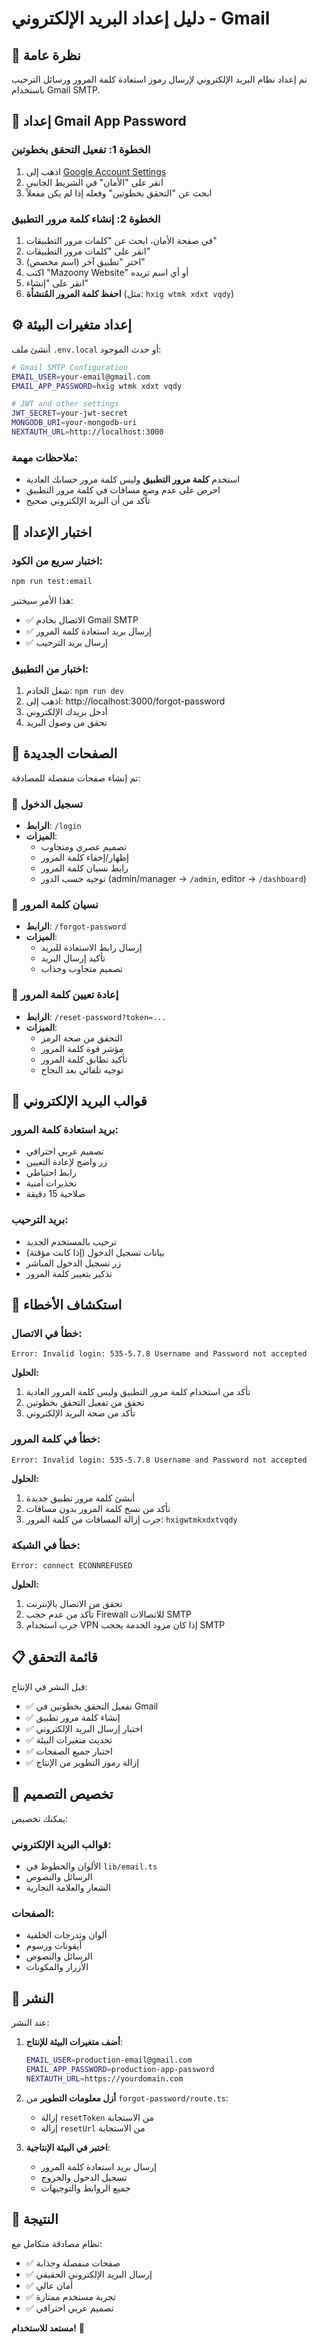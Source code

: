 # دليل إعداد البريد الإلكتروني - Gmail

## 🎯 نظرة عامة

تم إعداد نظام البريد الإلكتروني لإرسال رموز استعادة كلمة المرور ورسائل الترحيب باستخدام Gmail SMTP.

## 📧 إعداد Gmail App Password

### الخطوة 1: تفعيل التحقق بخطوتين

1. اذهب إلى [Google Account Settings](https://myaccount.google.com/)
2. انقر على "الأمان" في الشريط الجانبي
3. ابحث عن "التحقق بخطوتين" وفعله إذا لم يكن مفعلاً

### الخطوة 2: إنشاء كلمة مرور التطبيق

1. في صفحة الأمان، ابحث عن "كلمات مرور التطبيقات"
2. انقر على "كلمات مرور التطبيقات"
3. اختر "تطبيق آخر (اسم مخصص)"
4. اكتب "Mazoony Website" أو أي اسم تريده
5. انقر على "إنشاء"
6. **احفظ كلمة المرور المُنشأة** (مثل: `hxig wtmk xdxt vqdy`)

## ⚙️ إعداد متغيرات البيئة

أنشئ ملف `.env.local` أو حدث الموجود:

```bash
# Gmail SMTP Configuration
EMAIL_USER=your-email@gmail.com
EMAIL_APP_PASSWORD=hxig wtmk xdxt vqdy

# JWT and other settings
JWT_SECRET=your-jwt-secret
MONGODB_URI=your-mongodb-uri
NEXTAUTH_URL=http://localhost:3000
```

### ملاحظات مهمة:
- استخدم **كلمة مرور التطبيق** وليس كلمة مرور حسابك العادية
- احرص على عدم وضع مسافات في كلمة مرور التطبيق
- تأكد من أن البريد الإلكتروني صحيح

## 🧪 اختبار الإعداد

### اختبار سريع من الكود:

```bash
npm run test:email
```

هذا الأمر سيختبر:
- ✅ الاتصال بخادم Gmail SMTP
- ✅ إرسال بريد استعادة كلمة المرور
- ✅ إرسال بريد الترحيب

### اختبار من التطبيق:

1. شغل الخادم: `npm run dev`
2. اذهب إلى: http://localhost:3000/forgot-password
3. أدخل بريدك الإلكتروني
4. تحقق من وصول البريد

## 📱 الصفحات الجديدة

تم إنشاء صفحات منفصلة للمصادقة:

### 🔐 تسجيل الدخول
- **الرابط**: `/login`
- **الميزات**: 
  - تصميم عصري ومتجاوب
  - إظهار/إخفاء كلمة المرور
  - رابط نسيان كلمة المرور
  - توجيه حسب الدور (admin/manager → `/admin`, editor → `/dashboard`)

### 🔑 نسيان كلمة المرور
- **الرابط**: `/forgot-password`
- **الميزات**:
  - إرسال رابط الاستعادة للبريد
  - تأكيد إرسال البريد
  - تصميم متجاوب وجذاب

### 🔄 إعادة تعيين كلمة المرور
- **الرابط**: `/reset-password?token=...`
- **الميزات**:
  - التحقق من صحة الرمز
  - مؤشر قوة كلمة المرور
  - تأكيد تطابق كلمة المرور
  - توجيه تلقائي بعد النجاح

## 📧 قوالب البريد الإلكتروني

### بريد استعادة كلمة المرور:
- تصميم عربي احترافي
- زر واضح لإعادة التعيين
- رابط احتياطي
- تحذيرات أمنية
- صلاحية 15 دقيقة

### بريد الترحيب:
- ترحيب بالمستخدم الجديد
- بيانات تسجيل الدخول (إذا كانت مؤقتة)
- زر تسجيل الدخول المباشر
- تذكير بتغيير كلمة المرور

## 🔧 استكشاف الأخطاء

### خطأ في الاتصال:
```
Error: Invalid login: 535-5.7.8 Username and Password not accepted
```

**الحلول:**
1. تأكد من استخدام كلمة مرور التطبيق وليس كلمة المرور العادية
2. تحقق من تفعيل التحقق بخطوتين
3. تأكد من صحة البريد الإلكتروني

### خطأ في كلمة المرور:
```
Error: Invalid login: 535-5.7.8 Username and Password not accepted
```

**الحلول:**
1. أنشئ كلمة مرور تطبيق جديدة
2. تأكد من نسخ كلمة المرور بدون مسافات
3. جرب إزالة المسافات من كلمة المرور: `hxigwtmkxdxtvqdy`

### خطأ في الشبكة:
```
Error: connect ECONNREFUSED 
```

**الحلول:**
1. تحقق من الاتصال بالإنترنت
2. تأكد من عدم حجب Firewall للاتصالات SMTP
3. جرب استخدام VPN إذا كان مزود الخدمة يحجب SMTP

## 📋 قائمة التحقق

قبل النشر في الإنتاج:

- ✅ تفعيل التحقق بخطوتين في Gmail
- ✅ إنشاء كلمة مرور تطبيق
- ✅ اختبار إرسال البريد الإلكتروني
- ✅ تحديث متغيرات البيئة
- ✅ اختبار جميع الصفحات
- ✅ إزالة رموز التطوير من الإنتاج

## 🎨 تخصيص التصميم

يمكنك تخصيص:

### قوالب البريد الإلكتروني:
- الألوان والخطوط في `lib/email.ts`
- الرسائل والنصوص
- الشعار والعلامة التجارية

### الصفحات:
- ألوان وتدرجات الخلفية
- أيقونات ورسوم
- الرسائل والنصوص
- الأزرار والمكونات

## 🚀 النشر

عند النشر:

1. **أضف متغيرات البيئة للإنتاج**:
   ```bash
   EMAIL_USER=production-email@gmail.com
   EMAIL_APP_PASSWORD=production-app-password
   NEXTAUTH_URL=https://yourdomain.com
   ```

2. **أزل معلومات التطوير** من `forgot-password/route.ts`:
   - إزالة `resetToken` من الاستجابة
   - إزالة `resetUrl` من الاستجابة

3. **اختبر في البيئة الإنتاجية**:
   - إرسال بريد استعادة كلمة المرور
   - تسجيل الدخول والخروج
   - جميع الروابط والتوجيهات

## 🎉 النتيجة

نظام مصادقة متكامل مع:
- ✅ صفحات منفصلة وجذابة
- ✅ إرسال البريد الإلكتروني الحقيقي
- ✅ أمان عالي
- ✅ تجربة مستخدم ممتازة
- ✅ تصميم عربي احترافي

**مستعد للاستخدام!** 🚀

